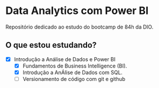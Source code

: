 # Data Analytics com Power BI
Repositório dedicado ao estudo do bootcamp de 84h da DIO.

## O que estou estudando?

- [x] Introdução a Análise de Dados e Power BI
  - [x] Fundamentos de Business Intelligence (BI).
  - [x] Introdução a AnÁlise de Dados com SQL.
  - [ ] Versionamento de código com git e github
